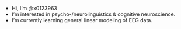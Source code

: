 - Hi, I’m @x0123963
- I’m interested in psycho-/neurolinguistics & cognitive neuroscience.
- I’m currently learning general linear modeling of EEG data.

<!---
x0123963/x0123963 is a ✨ special ✨ repository because its `README.md` (this file) appears on your GitHub profile.
You can click the Preview link to take a look at your changes.
--->
